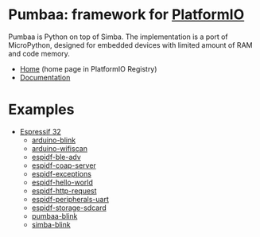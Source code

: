 
# Pumbaa: framework for [PlatformIO](https://platformio.org)

Pumbaa is Python on top of Simba. The implementation is a port of MicroPython, designed for embedded devices with limited amount of RAM and code memory.

* [Home](https://platformio.org/frameworks/pumbaa) (home page in PlatformIO Registry)
* [Documentation](http://docs.platformio.org/page/frameworks/pumbaa.html)

# Examples

- [Espressif 32](https://github.com/platformio/platform-espressif32)
  * [arduino-blink](https://github.com/platformio/platform-espressif32/tree/develop/examples/arduino-blink)
  * [arduino-wifiscan](https://github.com/platformio/platform-espressif32/tree/develop/examples/arduino-wifiscan)
  * [espidf-ble-adv](https://github.com/platformio/platform-espressif32/tree/develop/examples/espidf-ble-adv)
  * [espidf-coap-server](https://github.com/platformio/platform-espressif32/tree/develop/examples/espidf-coap-server)
  * [espidf-exceptions](https://github.com/platformio/platform-espressif32/tree/develop/examples/espidf-exceptions)
  * [espidf-hello-world](https://github.com/platformio/platform-espressif32/tree/develop/examples/espidf-hello-world)
  * [espidf-http-request](https://github.com/platformio/platform-espressif32/tree/develop/examples/espidf-http-request)
  * [espidf-peripherals-uart](https://github.com/platformio/platform-espressif32/tree/develop/examples/espidf-peripherals-uart)
  * [espidf-storage-sdcard](https://github.com/platformio/platform-espressif32/tree/develop/examples/espidf-storage-sdcard)
  * [pumbaa-blink](https://github.com/platformio/platform-espressif32/tree/develop/examples/pumbaa-blink)
  * [simba-blink](https://github.com/platformio/platform-espressif32/tree/develop/examples/simba-blink)

